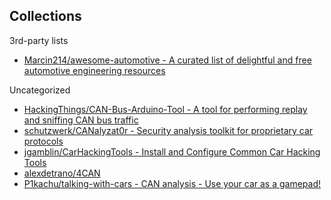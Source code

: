 ## Collections

3rd-party lists

* [Marcin214/awesome-automotive - A curated list of delightful and free automotive engineering resources](https://github.com/Marcin214/awesome-automotive)

Uncategorized 

* [HackingThings/CAN-Bus-Arduino-Tool - A tool for performing replay and sniffing CAN bus traffic](https://github.com/HackingThings/CAN-Bus-Arduino-Tool)
* [schutzwerk/CANalyzat0r - Security analysis toolkit for proprietary car protocols](https://github.com/schutzwerk/CANalyzat0r)
* [jgamblin/CarHackingTools - Install and Configure Common Car Hacking Tools](https://github.com/jgamblin/CarHackingTools)
* [alexdetrano/4CAN](https://github.com/alexdetrano/4CAN)
* [P1kachu/talking-with-cars - CAN analysis - Use your car as a gamepad!](https://github.com/P1kachu/talking-with-cars)
